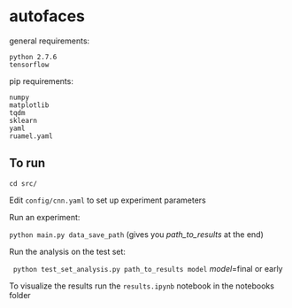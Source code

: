 # autofaces

general requirements:
```
python 2.7.6
tensorflow
```

pip requirements:
```
numpy
matplotlib
tqdm
sklearn
yaml
ruamel.yaml
```

## To run

``` cd src/ ```


Edit `config/cnn.yaml` to set up experiment parameters


Run an experiment:

```python main.py data_save_path``` (gives you *path_to_results* at the end)

Run the analysis on the test set:

``` python test_set_analysis.py path_to_results model```   *model*=final or early

To visualize the results run the `results.ipynb` notebook in the notebooks folder
